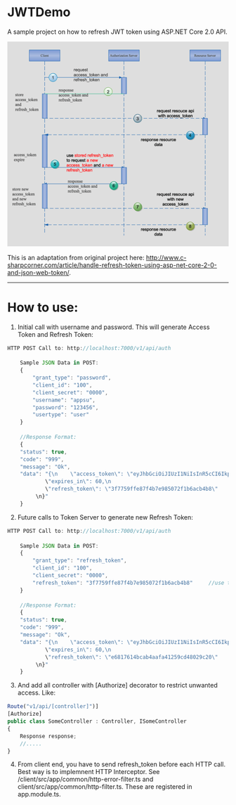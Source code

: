 ﻿# JWTDemo
A sample project on how to refresh JWT token using ASP.NET Core 2.0 API.

![alt text](https://github.com/pawanpillai/JWTDemo/blob/master/architecture.png)

This is an adaptation from original project here: http://www.c-sharpcorner.com/article/handle-refresh-token-using-asp-net-core-2-0-and-json-web-token/. 

--------------------------------

# How to use:

1. Initial call with username and password. This will generate Access Token and Refresh Token:

```javascript
HTTP POST Call to: http://localhost:7000/v1/api/auth

    Sample JSON Data in POST:
    {
	    "grant_type": "password",
	    "client_id": "100",
	    "client_secret": "0000",
	    "username": "appsu",
	    "password": "123456",
	    "usertype": "user"
    }

    //Response Format:
    {
	"status": true,
	"code": "999",
	"message": "Ok",
	"data": "{\n    \"access_token\": \"eyJhbGciOiJIUzI1NiIsInR5cCI6IkpXVCJ9.eyJzdWIiOiIxMDAiLCJqdGkiOiI5NmFmMTVlMC1mMmMyLTRkY2ItYjFmYy04MWQ0OWEyZjBmNTYiLCJpYXQiOiIwNy8zMS8yMDE5IDE1OjMzOjQyIiwiTmFtZSI6ImFwcHN1IiwiVXNlclR5cGUiOiJ1c2VyIiwibmJmIjoxNTY0NTg3MjIyLCJleHAiOjE1NjQ1ODcyODIsImlzcyI6Imh0dHA6Ly9sb2NhbGhvc3Q6NzAwMCIsImF1ZCI6IlJlc291cmNlU2VydmVyIn0.Rzl4ne2J6_4gpNI_KNJZ54pb5S0-kvB1nM_O9PW1dWk\",\n
			\"expires_in\": 60,\n
			\"refresh_token\": \"3f7759ffe87f4b7e985072f1b6acb4b8\"
		 \n}"
    }
```              

2. Future calls to Token Server to generate new Refresh Token:
```javascript
HTTP POST Call to: http://localhost:7000/v1/api/auth

    Sample JSON Data in POST:
    {
	    "grant_type": "refresh_token",
	    "client_id": "100",
	    "client_secret": "0000",
	    "refresh_token": "3f7759ffe87f4b7e985072f1b6acb4b8"     //use the refresh_token from above response for 1st time, then use refresh_token from it's own response below
    }

    //Response Format:
    {
	"status": true,
	"code": "999",
	"message": "Ok",
	"data": "{\n    \"access_token\": \"eyJhbGciOiJIUzI1NiIsInR5cCI6IkpXVCJ9.eyJzdWIiOiIxMDAiLCJqdGkiOiI5NmFmMTVlMC1mMmMyLTRkY2ItYjFmYy04MWQ0OWEyZjBmNTYiLCJpYXQiOiIwNy8zMS8yMDE5IDE1OjMzOjQyIiwiTmFtZSI6ImFwcHN1IiwiVXNlclR5cGUiOiJ1c2VyIiwibmJmIjoxNTY0NTg3MjIyLCJleHAiOjE1NjQ1ODcyODIsImlzcyI6Imh0dHA6Ly9sb2NhbGhvc3Q6NzAwMCIsImF1ZCI6IlJlc291cmNlU2VydmVyIn0.Rzl4ne2J6_4gpNI_KNJZ54pb5S0-kvB1nM_O9PW1dWk\",\n
			\"expires_in\": 60,\n
			\"refresh_token\": \"e6817614bcab4aafa41259cd48029c20\"
		 \n}"
    }
 ```     

3. And add all controller with [Authorize] decorator to restrict unwanted access. Like:
```javascript
Route("v1/api/[controller]")]
[Authorize]
public class SomeController : Controller, ISomeController
{
	Response response;
	//.....
}
```

4. From client end, you have to send refresh_token before each HTTP call. Best way is to implemnent HTTP Interceptor. See /client/src/app/common/http-error-filter.ts and client/src/app/common/http-filter.ts. These are registered in app.module.ts.

